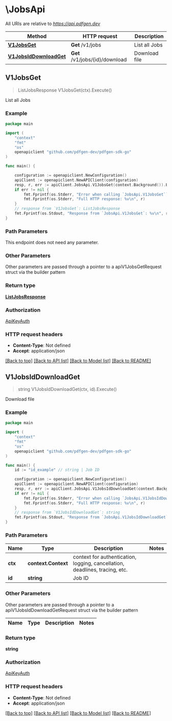 # \JobsApi

All URIs are relative to *https://api.pdfgen.dev*

Method | HTTP request | Description
------------- | ------------- | -------------
[**V1JobsGet**](JobsApi.md#V1JobsGet) | **Get** /v1/jobs | List all Jobs
[**V1JobsIdDownloadGet**](JobsApi.md#V1JobsIdDownloadGet) | **Get** /v1/jobs/{id}/download | Download file



## V1JobsGet

> ListJobsResponse V1JobsGet(ctx).Execute()

List all Jobs



### Example

```go
package main

import (
    "context"
    "fmt"
    "os"
    openapiclient "github.com/pdfgen-dev/pdfgen-sdk-go"
)

func main() {

    configuration := openapiclient.NewConfiguration()
    apiClient := openapiclient.NewAPIClient(configuration)
    resp, r, err := apiClient.JobsApi.V1JobsGet(context.Background()).Execute()
    if err != nil {
        fmt.Fprintf(os.Stderr, "Error when calling `JobsApi.V1JobsGet``: %v\n", err)
        fmt.Fprintf(os.Stderr, "Full HTTP response: %v\n", r)
    }
    // response from `V1JobsGet`: ListJobsResponse
    fmt.Fprintf(os.Stdout, "Response from `JobsApi.V1JobsGet`: %v\n", resp)
}
```

### Path Parameters

This endpoint does not need any parameter.

### Other Parameters

Other parameters are passed through a pointer to a apiV1JobsGetRequest struct via the builder pattern


### Return type

[**ListJobsResponse**](ListJobsResponse.md)

### Authorization

[ApiKeyAuth](../README.md#ApiKeyAuth)

### HTTP request headers

- **Content-Type**: Not defined
- **Accept**: application/json

[[Back to top]](#) [[Back to API list]](../README.md#documentation-for-api-endpoints)
[[Back to Model list]](../README.md#documentation-for-models)
[[Back to README]](../README.md)


## V1JobsIdDownloadGet

> string V1JobsIdDownloadGet(ctx, id).Execute()

Download file



### Example

```go
package main

import (
    "context"
    "fmt"
    "os"
    openapiclient "github.com/pdfgen-dev/pdfgen-sdk-go"
)

func main() {
    id := "id_example" // string | Job ID

    configuration := openapiclient.NewConfiguration()
    apiClient := openapiclient.NewAPIClient(configuration)
    resp, r, err := apiClient.JobsApi.V1JobsIdDownloadGet(context.Background(), id).Execute()
    if err != nil {
        fmt.Fprintf(os.Stderr, "Error when calling `JobsApi.V1JobsIdDownloadGet``: %v\n", err)
        fmt.Fprintf(os.Stderr, "Full HTTP response: %v\n", r)
    }
    // response from `V1JobsIdDownloadGet`: string
    fmt.Fprintf(os.Stdout, "Response from `JobsApi.V1JobsIdDownloadGet`: %v\n", resp)
}
```

### Path Parameters


Name | Type | Description  | Notes
------------- | ------------- | ------------- | -------------
**ctx** | **context.Context** | context for authentication, logging, cancellation, deadlines, tracing, etc.
**id** | **string** | Job ID | 

### Other Parameters

Other parameters are passed through a pointer to a apiV1JobsIdDownloadGetRequest struct via the builder pattern


Name | Type | Description  | Notes
------------- | ------------- | ------------- | -------------


### Return type

**string**

### Authorization

[ApiKeyAuth](../README.md#ApiKeyAuth)

### HTTP request headers

- **Content-Type**: Not defined
- **Accept**: application/json

[[Back to top]](#) [[Back to API list]](../README.md#documentation-for-api-endpoints)
[[Back to Model list]](../README.md#documentation-for-models)
[[Back to README]](../README.md)

